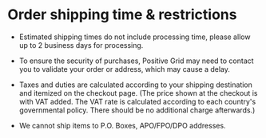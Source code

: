 # Order shipping time & restrictions

-   Estimated shipping times do not include processing time, please allow up to 2 business days for processing.

-   To ensure the security of purchases, Positive Grid may need to contact you to validate your order or address, which may cause a delay.

-   Taxes and duties are calculated according to your shipping destination and itemized on the checkout page. 
  (The price shown at the checkout is with VAT added. The VAT rate is calculated according to each country's governmental policy. There should be no additional charge afterwards.)

-   We cannot ship items to P.O. Boxes, APO/FPO/DPO addresses.